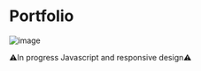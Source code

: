 # Portfolio
![image](https://github.com/AnabellaSimonpietri/Portafolio/assets/120821574/b6f65f75-1b10-473c-98d8-79ddf03d4d82)

 ⚠️In progress Javascript and responsive design⚠️
